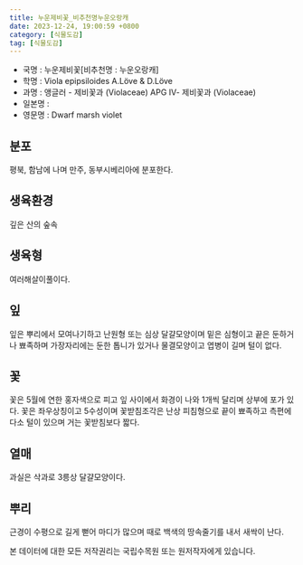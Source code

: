 ```yaml
---
title: 누운제비꽃_비추천명누운오랑캐
date: 2023-12-24, 19:00:59 +0800
category: [식물도감]
tag: [식물도감]
---
```




- 국명 : 누운제비꽃[비추천명 : 누운오랑캐]
- 학명 : Viola epipsiloides A.Löve & D.Löve
- 과명 : 앵글러 - 제비꽃과 (Violaceae) APG Ⅳ- 제비꽃과 (Violaceae)
- 일본명 : 
- 영문명 : Dwarf marsh violet


## 분포
평북, 함남에 나며 만주, 동부시베리아에 분포한다.
## 생육환경
깊은 산의 숲속
## 생육형
여러해살이풀이다.
## 잎
잎은 뿌리에서 모여나기하고 난원형 또는 심상 달걀모양이며 밑은 심형이고 끝은 둔하거나 뾰족하며 가장자리에는 둔한 톱니가 있거나 물결모양이고 엽병이 길며 털이 없다.
## 꽃
꽃은 5월에 연한 홍자색으로 피고 잎 사이에서 화경이 나와 1개씩 달리며 상부에 포가 있다. 꽃은 좌우상칭이고 5수성이며 꽃받침조각은 난상 피침형으로 끝이 뾰족하고 측편에 다소 털이 있으며 거는 꽃받침보다 짧다.
## 열매
과실은 삭과로 3릉상 달걀모양이다.
## 뿌리
근경이 수평으로 길게 뻗어 마디가 많으며 때로 백색의 땅속줄기를 내서 새싹이 난다.






본 데이터에 대한 모든 저작권리는 국립수목원 또는 원저작자에게 있습니다.
